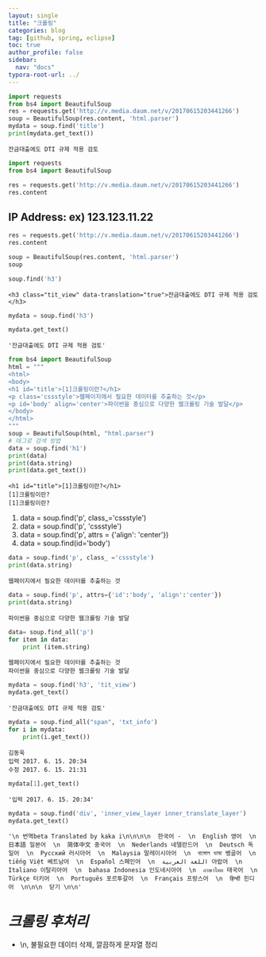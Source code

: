 ```yaml
---
layout: single
title: "크롤링"
categories: blog
tag: [github, spring, eclipse]
toc: true
author_profile: false
sidebar:
  nav: "docs"
typora-root-url: ../
---
```




```python
import requests
from bs4 import BeautifulSoup
res = requests.get('http://v.media.daum.net/v/20170615203441266')
soup = BeautifulSoup(res.content, 'html.parser')
mydata = soup.find('title')
print(mydata.get_text())
```

```
잔금대출에도 DTI 규제 적용 검토
```



```python
import requests
from bs4 import BeautifulSoup
```


```python
res = requests.get('http://v.media.daum.net/v/20170615203441266')
res.content
```

## IP Address: ex) 123.123.11.22


```python
res = requests.get('http://v.media.daum.net/v/20170615203441266')
res.content
```


```python
soup = BeautifulSoup(res.content, 'html.parser')
soup
```


```python
soup.find('h3')
```




    <h3 class="tit_view" data-translation="true">잔금대출에도 DTI 규제 적용 검토</h3>




```python
mydata = soup.find('h3')
```


```python
mydata.get_text()
```




    '잔금대출에도 DTI 규제 적용 검토'




```python
from bs4 import BeautifulSoup
html = """
<html> 
<body> 
<h1 id='title'>[1]크롤링이란?</h1> 
<p class='cssstyle'>웹페이지에서 필요한 데이터를 추출하는 것</p> 
<p id='body' align='center'>파이썬을 중심으로 다양한 웹크롤링 기술 발달</p> 
</body> 
</html>
"""
soup = BeautifulSoup(html, "html.parser")
# 태그로 검색 방법
data = soup.find('h1')
print(data)
print(data.string)
print(data.get_text())
```

    <h1 id="title">[1]크롤링이란?</h1>
    [1]크롤링이란?
    [1]크롤링이란?


1. data = soup.find('p', class_='cssstyle')
2. data = soup.find('p', 'cssstyle')
3. data = soup.find('p', attrs = {'align': 'center'})
4. data = soup.find(id='body')


```python
data = soup.find('p', class_ ='cssstyle')
print(data.string)
```

    웹페이지에서 필요한 데이터를 추출하는 것



```python
data = soup.find('p', attrs={'id':'body', 'align':'center'})
print(data.string)
```

    파이썬을 중심으로 다양한 웹크롤링 기술 발달



```python
data= soup.find_all('p')
for item in data: 
    print (item.string)
```

    웹페이지에서 필요한 데이터를 추출하는 것
    파이썬을 중심으로 다양한 웹크롤링 기술 발달



```python
mydata = soup.find('h3', 'tit_view')
mydata.get_text()
```




    '잔금대출에도 DTI 규제 적용 검토'




```python
mydata = soup.find_all("span", 'txt_info')
for i in mydata:
    print(i.get_text())
```

    김동욱
    입력 2017. 6. 15. 20:34
    수정 2017. 6. 15. 21:31



```python
mydata[1].get_text()
```




    '입력 2017. 6. 15. 20:34'




```python
mydata = soup.find('div', 'inner_view_layer inner_translate_layer')
mydata.get_text()
```




    '\n 번역beta Translated by kaka i\n\n\n\n  한국어 -  \n  English 영어  \n  日本語 일본어  \n  简体中文 중국어  \n  Nederlands 네델란드어  \n  Deutsch 독일어  \n  Русский 러시아어  \n  Malaysia 말레이시아어  \n  বাঙ্গোল ভাষা 벵골어  \n  tiếng Việt 베트남어  \n  Español 스페인어  \n  اللغة العربية 아랍어  \n  Italiano 이탈리아어  \n  bahasa Indonesia 인도네시아어  \n  ภาษาไทย 태국어  \n  Türkçe 터키어  \n  Português 포르투갈어  \n  Français 프랑스어  \n  हिन्दी 힌디어  \n\n\n  닫기 \n\n'



# _크롤링 후처리_
* \n, 불필요한 데이터 삭제, 깔끔하게 문자열 정리

